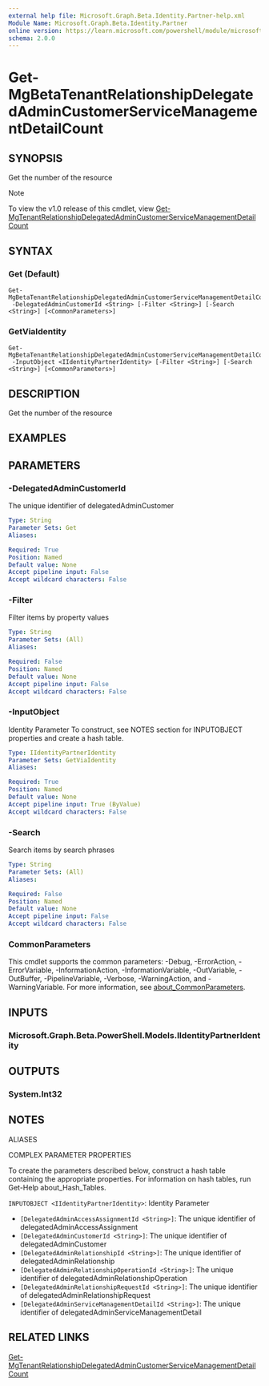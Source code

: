 ```yaml
---
external help file: Microsoft.Graph.Beta.Identity.Partner-help.xml
Module Name: Microsoft.Graph.Beta.Identity.Partner
online version: https://learn.microsoft.com/powershell/module/microsoft.graph.beta.identity.partner/get-mgbetatenantrelationshipdelegatedadmincustomerservicemanagementdetailcount
schema: 2.0.0
---
```


# Get-MgBetaTenantRelationshipDelegatedAdminCustomerServiceManagementDetailCount

## SYNOPSIS
Get the number of the resource

> [!NOTE]
> To view the v1.0 release of this cmdlet, view [Get-MgTenantRelationshipDelegatedAdminCustomerServiceManagementDetailCount](/powershell/module/Microsoft.Graph.Identity.Partner/Get-MgTenantRelationshipDelegatedAdminCustomerServiceManagementDetailCount?view=graph-powershell-1.0)

## SYNTAX

### Get (Default)
```
Get-MgBetaTenantRelationshipDelegatedAdminCustomerServiceManagementDetailCount
 -DelegatedAdminCustomerId <String> [-Filter <String>] [-Search <String>] [<CommonParameters>]
```

### GetViaIdentity
```
Get-MgBetaTenantRelationshipDelegatedAdminCustomerServiceManagementDetailCount
 -InputObject <IIdentityPartnerIdentity> [-Filter <String>] [-Search <String>] [<CommonParameters>]
```

## DESCRIPTION
Get the number of the resource

## EXAMPLES

## PARAMETERS

### -DelegatedAdminCustomerId
The unique identifier of delegatedAdminCustomer

```yaml
Type: String
Parameter Sets: Get
Aliases:

Required: True
Position: Named
Default value: None
Accept pipeline input: False
Accept wildcard characters: False
```

### -Filter
Filter items by property values

```yaml
Type: String
Parameter Sets: (All)
Aliases:

Required: False
Position: Named
Default value: None
Accept pipeline input: False
Accept wildcard characters: False
```

### -InputObject
Identity Parameter
To construct, see NOTES section for INPUTOBJECT properties and create a hash table.

```yaml
Type: IIdentityPartnerIdentity
Parameter Sets: GetViaIdentity
Aliases:

Required: True
Position: Named
Default value: None
Accept pipeline input: True (ByValue)
Accept wildcard characters: False
```

### -Search
Search items by search phrases

```yaml
Type: String
Parameter Sets: (All)
Aliases:

Required: False
Position: Named
Default value: None
Accept pipeline input: False
Accept wildcard characters: False
```

### CommonParameters
This cmdlet supports the common parameters: -Debug, -ErrorAction, -ErrorVariable, -InformationAction, -InformationVariable, -OutVariable, -OutBuffer, -PipelineVariable, -Verbose, -WarningAction, and -WarningVariable. For more information, see [about_CommonParameters](http://go.microsoft.com/fwlink/?LinkID=113216).

## INPUTS

### Microsoft.Graph.Beta.PowerShell.Models.IIdentityPartnerIdentity
## OUTPUTS

### System.Int32
## NOTES

ALIASES

COMPLEX PARAMETER PROPERTIES

To create the parameters described below, construct a hash table containing the appropriate properties. For information on hash tables, run Get-Help about_Hash_Tables.


`INPUTOBJECT <IIdentityPartnerIdentity>`: Identity Parameter
  - `[DelegatedAdminAccessAssignmentId <String>]`: The unique identifier of delegatedAdminAccessAssignment
  - `[DelegatedAdminCustomerId <String>]`: The unique identifier of delegatedAdminCustomer
  - `[DelegatedAdminRelationshipId <String>]`: The unique identifier of delegatedAdminRelationship
  - `[DelegatedAdminRelationshipOperationId <String>]`: The unique identifier of delegatedAdminRelationshipOperation
  - `[DelegatedAdminRelationshipRequestId <String>]`: The unique identifier of delegatedAdminRelationshipRequest
  - `[DelegatedAdminServiceManagementDetailId <String>]`: The unique identifier of delegatedAdminServiceManagementDetail

## RELATED LINKS

[Get-MgTenantRelationshipDelegatedAdminCustomerServiceManagementDetailCount](/powershell/module/Microsoft.Graph.Identity.Partner/Get-MgTenantRelationshipDelegatedAdminCustomerServiceManagementDetailCount?view=graph-powershell-1.0)

